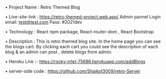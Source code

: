 • Project Name : Retro Themed Blog

• Live-site-link : https://retro-themed-project.web.app/
  Admin pannel Login email: test@test.com Pass: #2021dev

• Technology : React npm package, React-router-dom , React Bootstrap

• Description : This is retro themed blog site. In the home page you can see the blogs cart. By clicking each cart you could see the description of each blog & an admin can post , delete blogs from admin. 

• Heroku Link :- https://rocky-inlet-75686.herokuapp.com/addBlogs

• server-side code : https://github.com/Shaikot3009/retro-Server

